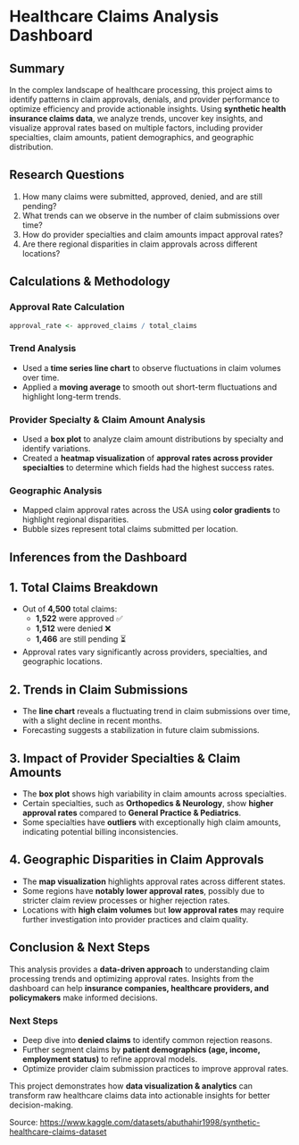 # Healthcare Claims Analysis Dashboard

## **Summary**
In the complex landscape of healthcare processing, this project aims to identify patterns in claim approvals, denials, and provider performance to optimize efficiency and provide actionable insights. Using **synthetic health insurance claims data**, we analyze trends, uncover key insights, and visualize approval rates based on multiple factors, including provider specialties, claim amounts, patient demographics, and geographic distribution.

## **Research Questions**
1. How many claims were submitted, approved, denied, and are still pending?
2. What trends can we observe in the number of claim submissions over time?
3. How do provider specialties and claim amounts impact approval rates?
4. Are there regional disparities in claim approvals across different locations?

## **Calculations & Methodology**

### **Approval Rate Calculation**
```r
approval_rate <- approved_claims / total_claims
```

### **Trend Analysis**
- Used a **time series line chart** to observe fluctuations in claim volumes over time.
- Applied a **moving average** to smooth out short-term fluctuations and highlight long-term trends.

### **Provider Specialty & Claim Amount Analysis**
- Used a **box plot** to analyze claim amount distributions by specialty and identify variations.
- Created a **heatmap visualization** of **approval rates across provider specialties** to determine which fields had the highest success rates.

### **Geographic Analysis**
- Mapped claim approval rates across the USA using **color gradients** to highlight regional disparities.
- Bubble sizes represent total claims submitted per location.

## **Inferences from the Dashboard**

## **1. Total Claims Breakdown**
- Out of **4,500** total claims:
  - **1,522** were approved ✅
  - **1,512** were denied ❌
  - **1,466** are still pending ⏳
- Approval rates vary significantly across providers, specialties, and geographic locations.

## **2. Trends in Claim Submissions**
- The **line chart** reveals a fluctuating trend in claim submissions over time, with a slight decline in recent months.
- Forecasting suggests a stabilization in future claim submissions.

## **3. Impact of Provider Specialties & Claim Amounts**
- The **box plot** shows high variability in claim amounts across specialties.
- Certain specialties, such as **Orthopedics & Neurology**, show **higher approval rates** compared to **General Practice & Pediatrics**.
- Some specialties have **outliers** with exceptionally high claim amounts, indicating potential billing inconsistencies.

## **4. Geographic Disparities in Claim Approvals**
- The **map visualization** highlights approval rates across different states.
- Some regions have **notably lower approval rates**, possibly due to stricter claim review processes or higher rejection rates.
- Locations with **high claim volumes** but **low approval rates** may require further investigation into provider practices and claim quality.

## **Conclusion & Next Steps**
This analysis provides a **data-driven approach** to understanding claim processing trends and optimizing approval rates. Insights from the dashboard can help **insurance companies, healthcare providers, and policymakers** make informed decisions.

### **Next Steps**
- Deep dive into **denied claims** to identify common rejection reasons.
- Further segment claims by **patient demographics (age, income, employment status)** to refine approval models.
- Optimize provider claim submission practices to improve approval rates.

This project demonstrates how **data visualization & analytics** can transform raw healthcare claims data into actionable insights for better decision-making.









Source: https://www.kaggle.com/datasets/abuthahir1998/synthetic-healthcare-claims-dataset


